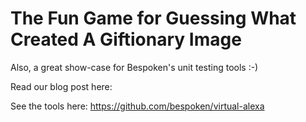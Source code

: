 

# The Fun Game for Guessing What Created A Giftionary Image
Also, a great show-case for Bespoken's unit testing tools :-)

Read our blog post here:

See the tools here:
https://github.com/bespoken/virtual-alexa